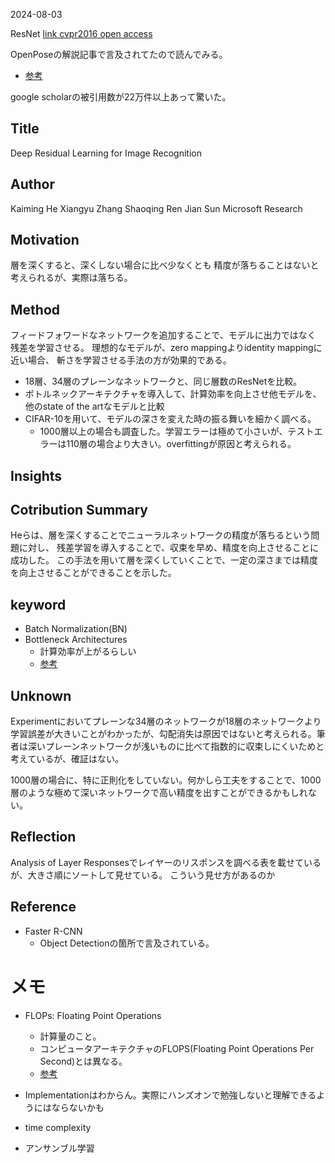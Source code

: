 2024-08-03

ResNet [link cvpr2016 open access](https://openaccess.thecvf.com/content_cvpr_2016/html/He_Deep_Residual_Learning_CVPR_2016_paper.html)

OpenPoseの解説記事で言及されてたので読んでみる。
- [参考](https://dx-consultant-fast-evolving.com/resnet/)

google scholarの被引用数が22万件以上あって驚いた。

## Title
Deep Residual Learning for Image Recognition

## Author
Kaiming He Xiangyu Zhang Shaoqing Ren Jian Sun
Microsoft Research

## Motivation
層を深くすると、深くしない場合に比べ少なくとも
精度が落ちることはないと考えられるが、実際は落ちる。

## Method
フィードフォワードなネットワークを追加することで、モデルに出力ではなく
残差を学習させる。
理想的なモデルが、zero mappingよりidentity mappingに近い場合、
斬さを学習させる手法の方が効果的である。

- 18層、34層のプレーンなネットワークと、同じ層数のResNetを比較。
- ボトルネックアーキテクチャを導入して、計算効率を向上させ他モデルを、他のstate of the artなモデルと比較
- CIFAR-10を用いて、モデルの深さを変えた時の振る舞いを細かく調べる。
  - 1000層以上の場合も調査した。学習エラーは極めて小さいが、テストエラーは110層の場合より大きい。overfittingが原因と考えられる。

## Insights



## Cotribution Summary
Heらは、層を深くすることでニューラルネットワークの精度が落ちるという問題に対し、
残差学習を導入することで、収束を早め、精度を向上させることに成功した。
この手法を用いて層を深くしていくことで、一定の深さまでは精度を向上させることができることを示した。

## keyword
- Batch Normalization(BN)
- Bottleneck Architectures
  - 計算効率が上がるらしい
  - [参考](https://qiita.com/koshian2/items/031b6a335d0d217e4c4c)


## Unknown
Experimentにおいてプレーンな34層のネットワークが18層のネットワークより学習誤差が大きいことがわかったが、勾配消失は原因ではないと考えられる。筆者は深いプレーンネットワークが浅いものに比べて指数的に収束しにくいためと考えているが、確証はない。

1000層の場合に、特に正則化をしていない。何かしら工夫をすることで、1000層のような極めて深いネットワークで高い精度を出すことができるかもしれない。

## Reflection
Analysis of Layer Responsesでレイヤーのリスポンスを調べる表を載せているが、大きさ順にソートして見せている。
こういう見せ方があるのか

## Reference
- Faster R-CNN
  - Object Detectionの箇所で言及されている。


# メモ
- FLOPs: Floating Point Operations
  - 計算量のこと。
  - コンピュータアーキテクチャのFLOPS(Floating Point Operations Per Second)とは異なる。
  - [参考](https://qiita.com/Haaamaaaaa/items/4277a472f4689d72de20)

- Implementationはわからん。実際にハンズオンで勉強しないと理解できるようにはならないかも

- time complexity

- アンサンブル学習